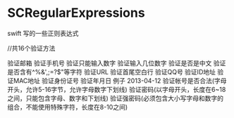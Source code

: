 # SCRegularExpressions
swift 写的一些正则表达式



//共16个验证方法


验证邮箱
验证手机号
验证只能输入数字
验证输入几位数字
验证是否是中文
验证是否含有^%&',;=?$\"等字符
验证URL
验证首尾空白行
验证QQ号
验证ID地址
验证MAC地址
验证身份证号
验证年月日    例子 2013-04-12
验证帐号是否合法(字母开头，允许5-16字节，允许字母数字下划线)
验证密码(以字母开头，长度在6~18之间，只能包含字母、数字和下划线)
验证强密码(必须包含大小写字母和数字的组合，不能使用特殊字符，长度在8-10之间)

